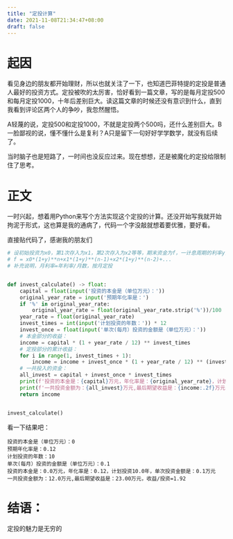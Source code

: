 ```yaml
---
title: "定投计算"
date: 2021-11-08T21:34:47+08:00
draft: false
---
```


# 起因
看见身边的朋友都开始理财，所以也就关注了一下，也知道巴菲特提的定投是普通人最好的投资方式。定投被吹的太厉害，恰好看到一篇文章，写的是每月定投500和每月定投1000，十年后差别巨大。读这篇文章的时候还没有意识到什么，直到我看到评论区两个人的争吵，我忽然醒悟。

A轻蔑的说，定投500和定投1000，不就是定投两个500吗，还什么差别巨大。B一脸鄙视的说，懂不懂什么是复利？A只是留下一句好好学学数学，就没有后续了。

当时脑子也是短路了，一时间也没反应过来。现在想想，还是被魔化的定投给限制住了思考。

# 正文
一时兴起，想着用Python来写个方法实现这个定投的计算。还没开始写我就开始拘泥于形式，这也算是我的通病了，代码一个字没敲就想着要优雅，要好看。

直接贴代码了，感谢我的朋友们

```py
# 设初始投资为x0，第1次存入为x1，第2次存入为x2等等，期末资金为f，一计息周期的利率y，复利次数为n
# f = x0*(1+y)**n+x1*(1+y)**(n-1)+x2*(1+y)**(n-2)+...
# 补充说明，月利率=年利率/月数，按月定投


def invest_calculate() -> float:
    capital = float(input('投资的本金是（单位万元）：'))
    original_year_rate = input('预期年化率是：')
    if '%' in original_year_rate:
        original_year_rate = float(original_year_rate.strip('%'))/100
    year_rate = float(original_year_rate)
    invest_times = int(input('计划投资的年数：')) * 12
    invest_once = float(input('单次(每月）投资的金额是（单位万元）：'))
    # 本金部分的收益：
    income = capital * (1 + year_rate / 12) ** invest_times
    # 定投部分的累计收益：
    for i in range(1, invest_times + 1):
        income = income + invest_once * (1 + year_rate / 12) ** (invest_times - i)
    # 一共投入的资金：
    all_invest = capital + invest_once * invest_times
    print(f'投资的本金是：{capital}万元，年化率是：{original_year_rate}，计划投资{invest_times / 12}年，单次投资金额是：{invest_once}万元')
    print(f'一共投资金额为：{all_invest}万元,最后期望收益是：{income:.2f}万元，收益/投资={income / all_invest:0.2f}')
    return income


invest_calculate()
```
看一下结果吧：
```
投资的本金是（单位万元）：0
预期年化率是：0.12
计划投资的年数：10
单次(每月）投资的金额是（单位万元）：0.1
投资的本金是：0.0万元，年化率是：0.12，计划投资10.0年，单次投资金额是：0.1万元
一共投资金额为：12.0万元,最后期望收益是：23.00万元，收益/投资=1.92
```

# 结语：
定投的魅力是无穷的